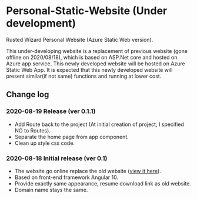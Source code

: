 # Personal-Static-Website (Under development)

Rusted Wizard Personal Website (Azure Static Web version).

This under-developing website is a replacement of previous website (gone offline on 2020/08/18), which is based on ASP.Net core and hosted on Azure app service. This newly developed website will be hosted on Azure Static Web App. It is expected that this newly developed website will present similar(if not same) functions and running at lower cost.

## Change log

### 2020-08-19 Release (ver 0.1.1)

* Add Route back to the project (At initial creation of project, I specified NO to Routes).
* Separate the home page from app component.
* Clean up style css code.

### 2020-08-18 Initial release (ver 0.1)

* The website go online replace the old website ([view it here](https://www.rustedwizard.com)).
* Based on front-end framework Angular 10.
* Provide exactly same appearance, resume download link as old website.
* Domain name stays the same.
